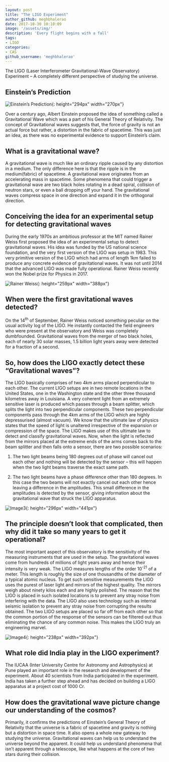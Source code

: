 ```yaml
---
layout: post
title: "The LIGO Experiment"
author_github: meghbhalerao
date: 2017-10-30 10:10:09
image: '/assets/img/'
description: 'Every flight begins with a fall'
tags:
- LIGO
categories:
- CAS
github_username: 'meghbhalerao'
---
```


The LIGO (Laser Interferometer Gravitational-Wave Observatory) Experiment – A completely different perspective of studying the universe.

## Einstein’s Prediction

![Einstein’s Prediction](/blog/assets/img/the-ligo-experiment/image1.jpeg){: height="294px" width="270px"}

Over a century ago, Albert Einstein proposed the idea of something called a Gravitational Wave which was a part of his General Theory of Relativity. The concept of Gravitational waves suggests that, the force of gravity is not an actual force but rather, a distortion in the fabric of spacetime. This was just an idea, as there was no experimental evidence to support Einstein’s claim.

## What is a gravitational wave?

A gravitational wave is much like an ordinary ripple caused by any distortion in a medium. The only difference here is that the ripple is in the medium(fabric) of spacetime. A gravitational wave originates from an accelerating mass in spacetime. Some phenomena that could trigger a gravitational wave are two black holes rotating in a dead spiral, collision of neutron stars, or even a ball dropping off your hand. The gravitational waves compress space in one direction and expand it in the orthogonal direction.

## Conceiving the idea for an experimental setup for detecting gravitational waves

During the early 1970s an ambitious professor at the MIT named Rainer Weiss first proposed the idea of an experimental setup to detect gravitational waves. His idea was funded by the US national science foundation, and the very first version of the LIGO was setup in 1983. This very primitive version of the LIGO which had arms of length 1km failed to produce any concrete evidence of gravitational waves. It was not until 2014 that the advanced LIGO was made fully operational. Rainer Weiss recently won the Nobel prize for Physics in 2017.

![Rainer Weiss](/blog/assets/img/the-ligo-experiment/image2.png){: height="259px" width="388px"}

## When were the first gravitational waves detected?

On the 14<sup>th</sup> of September, Rainer Weiss noticed something peculiar on the usual activity log of the LIGO. He instantly contacted the field engineers who were present at the observatory and Weiss was completely dumbfounded. Gravitational waves from the merger of two black holes, each of nearly 30 solar masses, 1.5 billion light years away were detected for a fraction of a second.

## So, how does the LIGO exactly detect these “Gravitational waves”?

The LIGO basically comprises of two 4km arms placed perpendicular to each other. The current LIGO setups are in two remote locations in the United States, one in the Washington state and the other three thousand kilometres away in Louisiana. A very coherent light from an extremely sensitive laser is produced which passes through a beam splitter, which splits the light into two perpendicular components. These two perpendicular components pass through the 4km arms of the LIGO which are highly depressurised (almost vacuum). We know that the ultimate law of physics states that the speed of light is unaltered irrespective of the expansion or compression of the space. The LIGO makes use of this ultimate law to detect and classify gravitational waves. Now, when the light is reflected from the mirrors placed at the extreme ends of the arms comes back to the beam splitter and then falls onto a sensor, there are two possible scenarios:

1. The two light beams being 180 degrees out of phase will cancel out each other and nothing will be detected by the sensor – this will happen when the two light beams traverse the exact same path.

2. The two light beams have a phase difference other than 180 degrees. In this case the two beams will not exactly cancel out each other hence leaving a difference in the amplitudes. This small difference in the amplitudes is detected by the sensor, giving information about the gravitational wave that struck the LIGO apparatus.

![Image3](/blog/assets/img/the-ligo-experiment/image3.jpeg){: height="296px" width="441px"}

## The principle doesn’t look that complicated, then why did it take so many years to get it operational?

The most important aspect of this observatory is the sensitivity of the measuring instruments that are used in the setup. The gravitational waves come from hundreds of millions of light years away and hence their intensity is very weak. The LIGO measures lengths of the order 10<sup>-21</sup> of a meter. This length is roughly the size of one thousandths of the diameter of a typical atomic nucleus. To get such sensitive measurements the LIGO uses the purest of laser light and mirrors of the highest quality. The mirrors weigh about ninety kilos each and are highly polished. The reason that the LIGO is placed in such isolated locations is to prevent any stray noise from interfering with the data. The LIGO also uses technology such as internal seismic isolation to prevent any stray noise from corrupting the results obtained. The two LIGO setups are placed so far off from each other so that the common portion of the response of the sensors can be filtered out thus eliminating the chance of any common noise. This makes the LIGO truly an engineering marvel.

![Image4](/blog/assets/img/the-ligo-experiment/image4.png){: height="238px" width="392px"}

## What role did India play in the LIGO experiment?

The IUCAA (Inter University Centre for Astronomy and Astrophysics) at Pune played an important role in the research and development of the experiment. About 40 scientists from India participated in the experiment. India has taken a further step ahead and has decided on building a LIGO apparatus at a project cost of 1000 Cr.

## How does the gravitational wave picture change our understanding of the cosmos?

Primarily, it confirms the predictions of Einstein’s General Theory of Relativity that the universe is a fabric of spacetime and gravity is nothing but a distortion in space time. It also opens a whole new gateway to studying the universe. Gravitational waves can help us to understand the universe beyond the apparent. It could help us understand phenomena that isn’t apparent through a telescope, like what happens at the core of two stars during their collision.